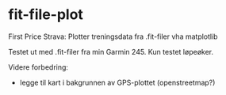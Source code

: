 # fit-file-plot
First Price Strava: Plotter treningsdata fra .fit-filer vha matplotlib

Testet ut med .fit-filer fra min Garmin 245.
Kun testet løpeøker.

Videre forbedring:
 - legge til kart i bakgrunnen av GPS-plottet (openstreetmap?)
